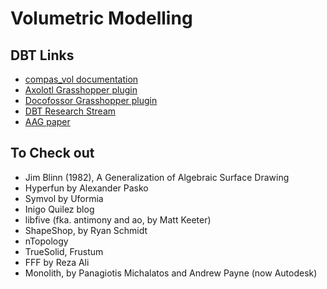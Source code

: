 # Volumetric Modelling
## DBT Links

* [compas_vol documentation](http://dbt-ethz.github.io/compas_vol)
* [Axolotl Grasshopper plugin](http://www.food4rhino.com/app/axolotl)
* [Docofossor Grasshopper plugin](http://www.food4rhino.com/app/docofossor)
* [DBT Research Stream](http://dbt.arch.ethz.ch/research-stream/volumetric-modelling/)
* [AAG paper](http://dbt.arch.ethz.ch/publication/volumetric-modelling-for-3d-printed-architecture/)

## To Check out
* Jim Blinn (1982), A Generalization of Algebraic Surface Drawing
* Hyperfun by Alexander Pasko
* Symvol by Uformia
* Inigo Quilez blog
* libfive (fka. antimony and ao, by Matt Keeter)
* ShapeShop, by Ryan Schmidt
* nTopology
* TrueSolid, Frustum
* FFF by Reza Ali
* Monolith, by Panagiotis Michalatos and Andrew Payne (now Autodesk)
